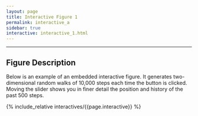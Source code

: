 ```yaml
---
layout: page
title: Interactive Figure 1
permalink: interactive_a
sidebar: true
interactive: interactive_1.html
---
```

---

## Figure Description
Below is an example of an embedded interactive figure. It generates
two-dimensional random walks of 10,000 steps each time the button is clicked.
Moving the slider shows you in finer detail the position and history of the past
500 steps.

<!-- The below line includes the interactive figure. Do not change! -->


{% include_relative interactives/{{page.interactive}} %}




